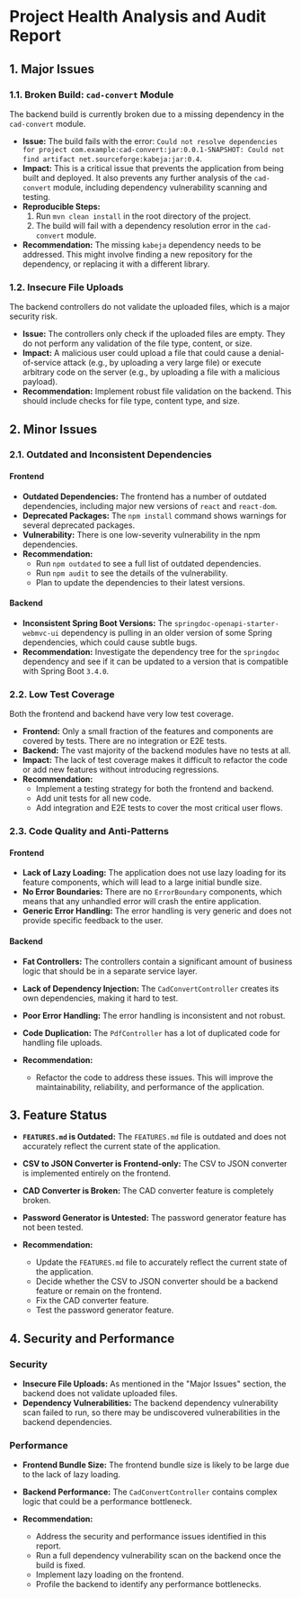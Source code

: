 # Project Health Analysis and Audit Report

## 1. Major Issues

### 1.1. Broken Build: `cad-convert` Module

The backend build is currently broken due to a missing dependency in the `cad-convert` module.

- **Issue:** The build fails with the error: `Could not resolve dependencies for project com.example:cad-convert:jar:0.0.1-SNAPSHOT: Could not find artifact net.sourceforge:kabeja:jar:0.4`.
- **Impact:** This is a critical issue that prevents the application from being built and deployed. It also prevents any further analysis of the `cad-convert` module, including dependency vulnerability scanning and testing.
- **Reproducible Steps:**
  1. Run `mvn clean install` in the root directory of the project.
  2. The build will fail with a dependency resolution error in the `cad-convert` module.
- **Recommendation:** The missing `kabeja` dependency needs to be addressed. This might involve finding a new repository for the dependency, or replacing it with a different library.

### 1.2. Insecure File Uploads

The backend controllers do not validate the uploaded files, which is a major security risk.

- **Issue:** The controllers only check if the uploaded files are empty. They do not perform any validation of the file type, content, or size.
- **Impact:** A malicious user could upload a file that could cause a denial-of-service attack (e.g., by uploading a very large file) or execute arbitrary code on the server (e.g., by uploading a file with a malicious payload).
- **Recommendation:** Implement robust file validation on the backend. This should include checks for file type, content type, and size.

## 2. Minor Issues

### 2.1. Outdated and Inconsistent Dependencies

#### Frontend

- **Outdated Dependencies:** The frontend has a number of outdated dependencies, including major new versions of `react` and `react-dom`.
- **Deprecated Packages:** The `npm install` command shows warnings for several deprecated packages.
- **Vulnerability:** There is one low-severity vulnerability in the npm dependencies.
- **Recommendation:**
  - Run `npm outdated` to see a full list of outdated dependencies.
  - Run `npm audit` to see the details of the vulnerability.
  - Plan to update the dependencies to their latest versions.

#### Backend

- **Inconsistent Spring Boot Versions:** The `springdoc-openapi-starter-webmvc-ui` dependency is pulling in an older version of some Spring dependencies, which could cause subtle bugs.
- **Recommendation:** Investigate the dependency tree for the `springdoc` dependency and see if it can be updated to a version that is compatible with Spring Boot `3.4.0`.

### 2.2. Low Test Coverage

Both the frontend and backend have very low test coverage.

- **Frontend:** Only a small fraction of the features and components are covered by tests. There are no integration or E2E tests.
- **Backend:** The vast majority of the backend modules have no tests at all.
- **Impact:** The lack of test coverage makes it difficult to refactor the code or add new features without introducing regressions.
- **Recommendation:**
  - Implement a testing strategy for both the frontend and backend.
  - Add unit tests for all new code.
  - Add integration and E2E tests to cover the most critical user flows.

### 2.3. Code Quality and Anti-Patterns

#### Frontend

- **Lack of Lazy Loading:** The application does not use lazy loading for its feature components, which will lead to a large initial bundle size.
- **No Error Boundaries:** There are no `ErrorBoundary` components, which means that any unhandled error will crash the entire application.
- **Generic Error Handling:** The error handling is very generic and does not provide specific feedback to the user.

#### Backend

- **Fat Controllers:** The controllers contain a significant amount of business logic that should be in a separate service layer.
- **Lack of Dependency Injection:** The `CadConvertController` creates its own dependencies, making it hard to test.
- **Poor Error Handling:** The error handling is inconsistent and not robust.
- **Code Duplication:** The `PdfController` has a lot of duplicated code for handling file uploads.

- **Recommendation:**
  - Refactor the code to address these issues. This will improve the maintainability, reliability, and performance of the application.

## 3. Feature Status

- **`FEATURES.md` is Outdated:** The `FEATURES.md` file is outdated and does not accurately reflect the current state of the application.
- **CSV to JSON Converter is Frontend-only:** The CSV to JSON converter is implemented entirely on the frontend.
- **CAD Converter is Broken:** The CAD converter feature is completely broken.
- **Password Generator is Untested:** The password generator feature has not been tested.

- **Recommendation:**
  - Update the `FEATURES.md` file to accurately reflect the current state of the application.
  - Decide whether the CSV to JSON converter should be a backend feature or remain on the frontend.
  - Fix the CAD converter feature.
  - Test the password generator feature.

## 4. Security and Performance

### Security

- **Insecure File Uploads:** As mentioned in the "Major Issues" section, the backend does not validate uploaded files.
- **Dependency Vulnerabilities:** The backend dependency vulnerability scan failed to run, so there may be undiscovered vulnerabilities in the backend dependencies.

### Performance

- **Frontend Bundle Size:** The frontend bundle size is likely to be large due to the lack of lazy loading.
- **Backend Performance:** The `CadConvertController` contains complex logic that could be a performance bottleneck.

- **Recommendation:**
  - Address the security and performance issues identified in this report.
  - Run a full dependency vulnerability scan on the backend once the build is fixed.
  - Implement lazy loading on the frontend.
  - Profile the backend to identify any performance bottlenecks.
